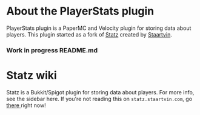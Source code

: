 # About the PlayerStats plugin

PlayerStats plugin is a PaperMC and Velocity plugin for storing data about players. This plugin started as a fork of [Statz](https://github.com/Staartvin/Statz) created by [Staartvin](https://github.com/Staartvin).

### Work in progress README.md
# Statz wiki

Statz is a Bukkit/Spigot plugin for storing data about players. For more info, see the sidebar here. If you're not reading this on `statz.staartvin.com`, go [there ](https://statz.staartvin.com/)right now!

